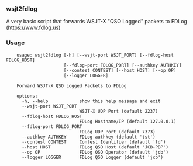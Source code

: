 ### wsjt2fdlog
A very basic script that forwards WSJT-X "QSO Logged" packets to FDLog (https://www.fdlog.us)

### Usage
        usage: wsjt2fdlog [-h] [--wsjt-port WSJT_PORT] [--fdlog-host FDLOG_HOST]
                          [--fdlog-port FDLOG_PORT] [--authkey AUTHKEY]
                          [--contest CONTEST] [--host HOST] [--op OP]
                          [--logger LOGGER]
        
        Forward WSJT-X QSO Logged Packets to FDLog
        
        options:
          -h, --help            show this help message and exit
          --wsjt-port WSJT_PORT
                                WSJT-X UDP Port (default 2237)
          --fdlog-host FDLOG_HOST
                                FDLog Hostname/IP (default 127.0.0.1)
          --fdlog-port FDLOG_PORT
                                FDLog UDP Port (default 7373)
          --authkey AUTHKEY     FDLog authkey (default 'tst')
          --contest CONTEST     Contest Identifier (default 'fd')
          --host HOST           FDLog QSO Host (default 'JCB-PBP')
          --op OP               FDLog QSO Operator (default 'jcb')
          --logger LOGGER       FDLog QSO Logger (default 'jcb')